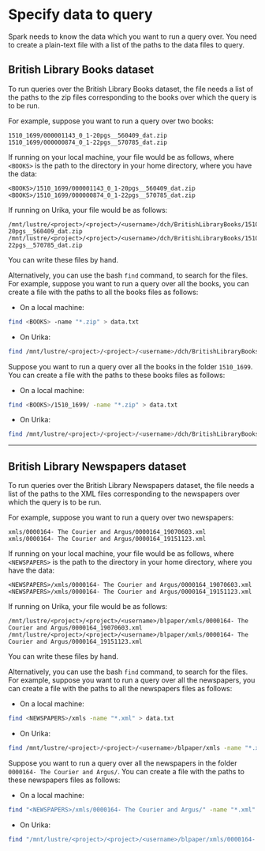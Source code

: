 # Specify data to query

Spark needs to know the data which you want to run a query over. You need to create a plain-text file with a list of the paths to the data files to query.

## British Library Books dataset 

To run queries over the British Library Books dataset, the file needs a list of the paths to the zip files corresponding to the books over which the query is to be run.

For example, suppose you want to run a query over two books:

```
1510_1699/000001143_0_1-20pgs__560409_dat.zip
1510_1699/000000874_0_1-22pgs__570785_dat.zip
```

If running on your local machine, your file would be as follows, where `<BOOKS>` is the path to the directory in your home directory, where you have the data:

```
<BOOKS>/1510_1699/000001143_0_1-20pgs__560409_dat.zip
<BOOKS>/1510_1699/000000874_0_1-22pgs__570785_dat.zip
```

If running on Urika, your file would be as follows:

```
/mnt/lustre/<project>/<project>/<username>/dch/BritishLibraryBooks/1510_1699/000001143_0_1-20pgs__560409_dat.zip
/mnt/lustre/<project>/<project>/<username>/dch/BritishLibraryBooks/1510_1699/000000874_0_1-22pgs__570785_dat.zip
```

You can write these files by hand.

Alternatively, you can use the bash `find` command, to search for the files. For example, suppose you want to run a query over all the books, you can create a file with the paths to all the books files as follows:

* On a local machine:

```bash
find <BOOKS> -name "*.zip" > data.txt
```

* On Urika:

```bash
find /mnt/lustre/<project>/<project>/<username>/dch/BritishLibraryBooks -name "*.zip" > data.txt
```

Suppose you want to run a query over all the books in the folder `1510_1699`. You can create a file with the paths to these books files as follows:

* On a local machine:

```bash
find <BOOKS>/1510_1699/ -name "*.zip" > data.txt
```

* On Urika:

```bash
find /mnt/lustre/<project>/<project>/<username>/dch/BritishLibraryBooks/1510_1699 -name "*.zip" > data.txt
```

---

## British Library Newspapers dataset 

To run queries over the British Library Newspapers dataset, the file needs a list of the paths to the XML files corresponding to the newspapers over which the query is to be run.

For example, suppose you want to run a query over two newspapers:

```
xmls/0000164- The Courier and Argus/0000164_19070603.xml
xmls/0000164- The Courier and Argus/0000164_19151123.xml
```

If running on your local machine, your file would be as follows, where `<NEWSPAPERS>` is the path to the directory in your home directory, where you have the data:

```
<NEWSPAPERS>/xmls/0000164- The Courier and Argus/0000164_19070603.xml
<NEWSPAPERS>/xmls/0000164- The Courier and Argus/0000164_19151123.xml
```

If running on Urika, your file would be as follows:

```
/mnt/lustre/<project>/<project>/<username>/blpaper/xmls/0000164- The Courier and Argus/0000164_19070603.xml
/mnt/lustre/<project>/<project>/<username>/blpaper/xmls/0000164- The Courier and Argus/0000164_19151123.xml
```

You can write these files by hand.

Alternatively, you can use the bash `find` command, to search for the files. For example, suppose you want to run a query over all the newspapers, you can create a file with the paths to all the newspapers files as follows:

* On a local machine:

```bash
find <NEWSPAPERS>/xmls -name "*.xml" > data.txt
```

* On Urika:

```bash
find /mnt/lustre/<project>/<project>/<username>/blpaper/xmls -name "*.xml" > data.txt
```

Suppose you want to run a query over all the newspapers in the folder `0000164- The Courier and Argus/`. You can create a file with the paths to these newspapers files as follows:

* On a local machine:

```bash
find "<NEWSPAPERS>/xmls/0000164- The Courier and Argus/" -name "*.xml" > data.txt
```

* On Urika:

```bash
find "/mnt/lustre/<project>/<project>/<username>/blpaper/xmls/0000164- The Courier and Argus/" -name "*.xml" > data.txt
```
